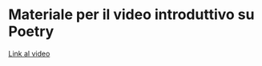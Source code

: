 # Materiale per il video introduttivo su Poetry

[Link al video](https://www.youtube.com/watch?v=rPF13_IUfbY)